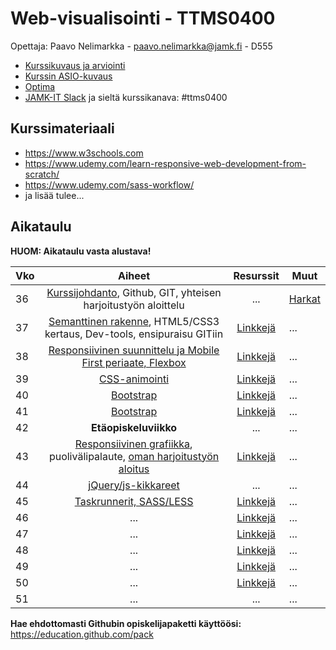 # Web-visualisointi - TTMS0400

Opettaja: Paavo Nelimarkka - paavo.nelimarkka@jamk.fi - D555

- [Kurssikuvaus ja arviointi](https://github.com/JAMK-IT/TTMS0400-web-visualisointi/wiki/kuvaus-ja-arvostelu)
- [Kurssin ASIO-kuvaus](https://asio.jamk.fi/pls/asio/asio_ectskuv1.kurssin_ks?ktun=TTMS0400&knro=&noclose=%20&lan=f)
- [Optima](https://optima.jamk.fi/)
- [JAMK-IT Slack](https://jamk-it.slack.com) ja sieltä kurssikanava: #ttms0400

## Kurssimateriaali

- https://www.w3schools.com
- https://www.udemy.com/learn-responsive-web-development-from-scratch/
- https://www.udemy.com/sass-workflow/
- ja lisää tulee...

## Aikataulu

**HUOM: Aikataulu vasta alustava!**

| Vko | Aiheet | Resurssit | Muut |
|:--------|:----------:|:-----:|---------|
| 36 | [Kurssijohdanto](https://docs.google.com/presentation/d/1kf7VjF8zOz83BwSxZRKP6eWitM0R6VQ-uZ-IV7IDBqQ/edit?usp=sharing), Github, GIT, yhteisen harjoitustyön aloittelu | ... | [Harkat](https://github.com/JAMK-IT/TTMS0400-web-visualisointi/wiki/harkat-w36) |
| 37 | [Semanttinen rakenne](), HTML5/CSS3 kertaus, Dev-tools, ensipuraisu GITiin | [Linkkejä]() | ... |
| 38 | [Responsiivinen suunnittelu ja Mobile First periaate, Flexbox]() | [Linkkejä]() | ... |
| 39 | [CSS-animointi]()  | [Linkkejä]() | ... |
| 40 | [Bootstrap]() | [Linkkejä]() | ... |
| 41 | [Bootstrap]() | [Linkkejä]() | ... |
| 42 | **Etäopiskeluviikko** | ... | ... |
| 43 | [Responsiivinen grafiikka](), puolivälipalaute, [oman harjoitustyön aloitus]() | [Linkkejä]() | ... |
| 44 | [jQuery/js-kikkareet]() | ... | ... |
| 45 | [Taskrunnerit, SASS/LESS]() | [Linkkejä]() | ... |
| 46 | ... | [Linkkejä]() | ... |
| 47 | ... | [Linkkejä]() | ... |
| 48 | ... | [Linkkejä]()| ... |
| 49 | ... | [Linkkejä]() | ... |
| 50 | ... | [Linkkejä]() | ... |
| 51 | ... | ... | ... |

**Hae ehdottomasti Githubin opiskelijapaketti käyttöösi:** https://education.github.com/pack
